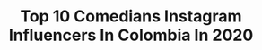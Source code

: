 ---
title: Top 10 Comedians Instagram Influencers In Colombia In 2020
description: >-
  Find top comedians Instagram influencers in Colombia in 2020. Most popular hashtags: #comedia #cuarentena #colombia #tbt.
platform: Instagram
profiles:
  - username: "pedroruminot"
    fullname: >-
      Pedro
    location: "Colombia"
    followers: 487437
    engagement: 1037
    commentsToLikes: 0.012590
    avatar: "https://scontent-lhr8-1.cdninstagram.com/v/t51.2885-19/s320x320/87620107_2745876462170559_2446737366954541056_n.jpg?_nc_ht=scontent-lhr8-1.cdninstagram.com&_nc_ohc=fFA82aHiUKcAX9d5YZe&oh=d4ca9b2413516db1c39199c09c2dde24&oe=5EBA8491"
    verified: true
    hashtags: "#tbt, #galaxys20, #teamgalaxy"
  - username: "gatoderisa"
    fullname: >-
      Jonathan Gato
    location: "Colombia"
    followers: 41979
    engagement: 470
    commentsToLikes: 0.042335
    avatar: "https://scontent-ams4-1.cdninstagram.com/v/t51.2885-19/s320x320/35166329_239558096810157_7365852475800158208_n.jpg?_nc_ht=scontent-ams4-1.cdninstagram.com&_nc_ohc=ABE0hBAp-wQAX_BhTEt&oh=a3f9a5dbd13080fa76448a042cdb27e8&oe=5EBA564B"
    verified: false
    hashtags: "#gato, #freddiemercury, #world, #colours"
  - username: "elhipsterbarato"
    fullname: >-
      Sebastián Rincón Comediante
    location: "Colombia"
    followers: 95753
    engagement: 389
    commentsToLikes: 0.012966
    avatar: "https://scontent-lhr8-1.cdninstagram.com/v/t51.2885-19/s320x320/92472495_170618797356798_7728066932095582208_n.jpg?_nc_ht=scontent-lhr8-1.cdninstagram.com&_nc_ohc=eM0kttArZZUAX8H4JeN&oh=e20242ae8002ae1f38b7b2b067a038c6&oe=5EB9DA41"
    verified: false
    hashtags: "#photograph, #photography, #picoftheday, #anime"
  - username: "yosoychimuelo"
    fullname: >-
      Sergio Castro
    location: "Colombia"
    followers: 12653
    engagement: 394
    commentsToLikes: 0.034361
    avatar: "https://scontent-bos3-1.cdninstagram.com/v/t51.2885-19/s320x320/79770993_1061616180848120_1058691601464819712_n.jpg?_nc_ht=scontent-bos3-1.cdninstagram.com&_nc_ohc=J_8avxSzOy8AX8Qg9p8&oh=8f64f79aecaa5f5ae501cd9218a632ef&oe=5EBC0E2D"
    verified: false
    hashtags: "#comedia, #reflexiondeloslunes, #yomequedoencasa, #feo"
  - username: "martinianocons"
    fullname: >-
      Martiniano Constantino
    location: "Colombia"
    followers: 27193
    engagement: 279
    commentsToLikes: 0.174729
    avatar: "https://scontent-ams4-1.cdninstagram.com/v/t51.2885-19/s320x320/83768101_1543531395794120_1904617193170010112_n.jpg?_nc_ht=scontent-ams4-1.cdninstagram.com&_nc_ohc=LeNyfYlLW30AX8EqMmq&oh=df69e211363c8ddd3e09a253538b949e&oe=5EB9ADBC"
    verified: false
    hashtags: "#viralvideos, #what, #toxica, #yomequedoencasa"
  - username: "soychispavital"
    fullname: >-
      Chispa Vital
    location: "Colombia"
    followers: 85987
    engagement: 645
    commentsToLikes: 0.008850
    avatar: "https://scontent-ams4-1.cdninstagram.com/v/t51.2885-19/s320x320/91153984_1065719883787316_4699088538476478464_n.jpg?_nc_ht=scontent-ams4-1.cdninstagram.com&_nc_ohc=EQrTdc5ceG8AX_w_3sD&oh=94313dfbd3ebae8368c5cfbe9dd9d344&oe=5EB3CBDE"
    verified: false
    hashtags: "#serieronyquedograbado, #tbt, #chispavital"
  - username: "brayanjacksonn"
    fullname: >-
      JACKSON🃏
    location: "Colombia"
    followers: 25609
    engagement: 194
    commentsToLikes: 0.021102
    avatar: "https://scontent-amt2-1.cdninstagram.com/v/t51.2885-19/s320x320/73480693_624360151636451_4713384556164546560_n.jpg?_nc_ht=scontent-amt2-1.cdninstagram.com&_nc_ohc=-TCB-rqd_ewAX-alAY8&oh=095b179c241d06b5c864a4e5a26a7f17&oe=5EE8898F"
    verified: false
    hashtags: "#divaencuarentena, #memesespa, #espa, #colombia"
  - username: "unamalformacion"
    fullname: >-
      Brayan Mora
    location: "Colombia"
    followers: 97240
    engagement: 241
    commentsToLikes: 0.007256
    avatar: "https://scontent-lhr8-1.cdninstagram.com/v/t51.2885-19/s320x320/89269840_242918906731703_2671396630783066112_n.jpg?_nc_ht=scontent-lhr8-1.cdninstagram.com&_nc_ohc=jmJMWzEbgMAAX8u1cjJ&oh=29aa6a6273bb58d2fb22c34b2bc0d7bd&oe=5EBB617D"
    verified: false
    hashtags: "#ela, #stickers, #newillustration, #comedy"
  - username: "julianbeltran_actor"
    fullname: >-
      JULIAN BELTRAN
    location: "Colombia"
    followers: 94297
    engagement: 60
    commentsToLikes: 0.035893
    avatar: "https://scontent-ams4-1.cdninstagram.com/v/t51.2885-19/s320x320/69138593_363978197882063_7263124357092737024_n.jpg?_nc_ht=scontent-ams4-1.cdninstagram.com&_nc_ohc=gD93S-8JU5cAX8icev7&oh=c97685fa7ab4046d2d8ddde52a1d5390&oe=5EB95F49"
    verified: false
    hashtags: "#conciencia, #juaquin, #comidarapida, #abrazosybesosdechocolate"
  - username: "quedecencia"
    fullname: >-
      Cristian Abril 🇨🇴
    location: "Colombia"
    followers: 102506
    engagement: 188
    commentsToLikes: 0.020730
    avatar: "https://scontent-amt2-1.cdninstagram.com/v/t51.2885-19/s320x320/91527460_659473007959219_4356456672034553856_n.jpg?_nc_ht=scontent-amt2-1.cdninstagram.com&_nc_ohc=cLcLGdccXUIAX90osi4&oh=d0c9ca488314798120067a5f52585400&oe=5EB53920"
    verified: false
    hashtags: "#colombia, #standup, #comediante, #paronacional2019"
---
